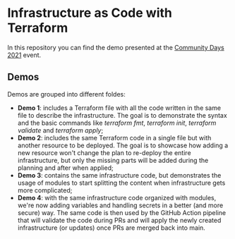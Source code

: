 # Infrastructure as Code with Terraform 
In this repository you can find the demo presented at the [Community Days 2021](https://communitydays.it/events/2021/) event. 

## Demos
Demos are grouped into different foldes:
- __Demo 1__: includes a Terraform file with all the code written in the same file to describe the infrastructure. The goal is to demonstrate the syntax and the basic commands like _terraform fmt_, _terraform init_, _terraform validate_ and _terraform apply_;
- __Demo 2__: includes the same Terraform code in a single file but with another resource to be deployed. The goal is to showcase how adding a new resource won't change the plan to re-deploy the entire infrastructure, but only the missing parts will be added during the planning and after when applied;
- __Demo 3__:  contains the same infrastructure code, but demonstrates the usage of modules to start splitting the content when infrastructure gets more complicated;
- __Demo 4__: with the same infrastructure code organized with modules, we're now adding variables and handling secrets in a better (and more secure) way. The same code is then used by the GitHub Action pipeline that will validate the code during PRs and will apply the newly created infrastructure (or updates) once PRs are merged back into main.  